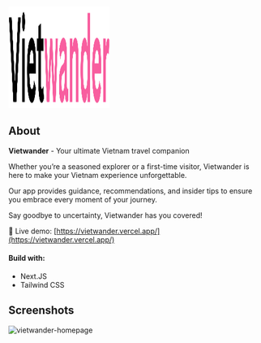 <img src="/documentation_images/vietwander-logo.svg" alt="vietwander-logo" width="200" height="200">

## About

**Vietwander** - Your ultimate Vietnam travel companion

Whether you’re a seasoned explorer or a first-time visitor, Vietwander is here to make your Vietnam experience unforgettable. 

Our app provides guidance, recommendations, and insider tips to ensure you embrace every moment of your journey. 

Say goodbye to uncertainty, Vietwander has you covered! 

🚀 Live demo: [https://vietwander.vercel.app/](https://vietwander.vercel.app/)

#### Build with:

- Next.JS
- Tailwind CSS

## Screenshots

![vietwander-homepage](/documentation_images/vietwander-homepage.png)
